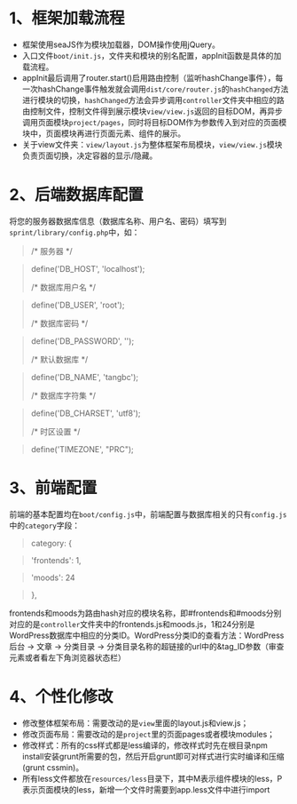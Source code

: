# 1、框架加载流程
+ 框架使用seaJS作为模块加载器，DOM操作使用jQuery。
+ 入口文件`boot/init.js`，文件夹和模块的别名配置，appInit函数是具体的加载流程。
+ appInit最后调用了router.start()启用路由控制（监听hashChange事件），每一次hashChange事件触发就会调用`dist/core/router.js`的`hashChanged`方法进行模块的切换，`hashChanged`方法会异步调用`controller`文件夹中相应的路由控制文件，控制文件得到展示模块`view/view.js`返回的目标DOM，再异步调用页面模块`project/pages`，同时将目标DOM作为参数传入到对应的页面模块中，页面模块再进行页面元素、组件的展示。
+ 关于view文件夹：`view/layout.js`为整体框架布局模块，`view/view.js`模块负责页面切换，决定容器的显示/隐藏。

# 2、后端数据库配置
将您的服务器数据库信息（数据库名称、用户名、密码）填写到`sprint/library/config.php`中，如：
>    /* 服务器 */

>    define('DB_HOST', 'localhost');
>
>    /* 数据库用户名 */

>    define('DB_USER', 'root');
>
>    /* 数据库密码 */

>    define('DB_PASSWORD', '');
>
>    /* 默认数据库 */

>    define('DB_NAME', 'tangbc');
>
>    /* 数据库字符集 */

>    define('DB_CHARSET', 'utf8');
>
>    /* 时区设置 */

>    define('TIMEZONE', "PRC");

# 3、前端配置
前端的基本配置均在`boot/config.js`中，前端配置与数据库相关的只有`config.js`中的`category`字段：

>category: {

>'frontends': 1,

>'moods': 24

>},

frontends和moods为路由hash对应的模块名称，即#frontends和#moods分别对应的是`controller`文件夹中的frontends.js和moods.js，1和24分别是WordPress数据库中相应的分类ID。WordPress分类ID的查看方法：WordPress后台 -> 文章 -> 分类目录 -> 分类目录名称的超链接的url中的&tag_ID参数（审查元素或者看左下角浏览器状态栏）

# 4、个性化修改
+ 修改整体框架布局：需要改动的是`view`里面的layout.js和view.js；
+ 修改页面布局：需要改动的是`project`里的页面pages或者模块modules；
+ 修改样式：所有的css样式都是less编译的，修改样式时先在根目录npm install安装grunt所需要的包，然后开启grunt即可对样式进行实时编译和压缩(grunt cssmin)。
+ 所有less文件都放在`resources/less`目录下，其中M表示组件模块的less，P表示页面模块的less，新增一个文件时需要到app.less文件中进行import